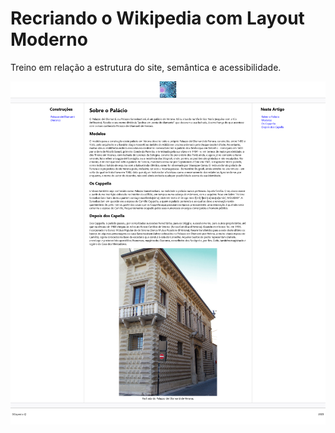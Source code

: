 # Recriando o Wikipedia com Layout Moderno

Treino em relação a estrutura do site, semântica e acessibilidade.

![print](assets/img/print.png)
